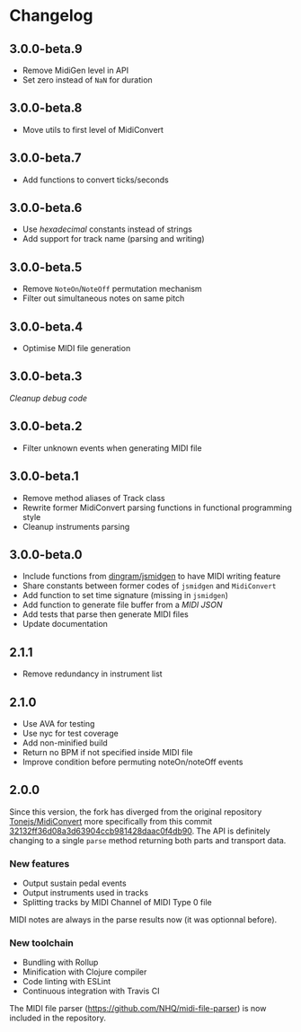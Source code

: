# Changelog

## 3.0.0-beta.9

- Remove MidiGen level in API
- Set zero instead of `NaN` for duration

## 3.0.0-beta.8

- Move utils to first level of MidiConvert

## 3.0.0-beta.7

- Add functions to convert ticks/seconds

## 3.0.0-beta.6

- Use *hexadecimal* constants instead of strings
- Add support for track name (parsing and writing)

## 3.0.0-beta.5

- Remove `NoteOn`/`NoteOff` permutation mechanism
- Filter out simultaneous notes on same pitch

## 3.0.0-beta.4

- Optimise MIDI file generation

## 3.0.0-beta.3

*Cleanup debug code*

## 3.0.0-beta.2

- Filter unknown events when generating MIDI file

## 3.0.0-beta.1

- Remove method aliases of Track class
- Rewrite former MidiConvert parsing functions in functional programming style
- Cleanup instruments parsing

## 3.0.0-beta.0

- Include functions from [dingram/jsmidgen](https://github.com/dingram/jsmidgen) to have MIDI writing feature
- Share constants between former codes of `jsmidgen` and `MidiConvert`
- Add function to set time signature (missing in `jsmidgen`)
- Add function to generate file buffer from a _MIDI JSON_
- Add tests that parse then generate MIDI files
- Update documentation

## 2.1.1

- Remove redundancy in instrument list

## 2.1.0

- Use AVA for testing
- Use nyc for test coverage
- Add non-minified build
- Return no BPM if not specified inside MIDI file
- Improve condition before permuting noteOn/noteOff events

## 2.0.0

Since this version, the fork has diverged from the original repository [Tonejs/MidiConvert](https://github.com/Tonejs/MidiConvert) more specifically from this commit [32132ff36d08a3d63904ccb981428daac0f4db90](https://github.com/Tonejs/MidiConvert/commit/32132ff36d08a3d63904ccb981428daac0f4db90). The API is definitely changing to a single `parse` method returning both parts and transport data.

### New features

- Output sustain pedal events
- Output instruments used in tracks
- Splitting tracks by MIDI Channel of MIDI Type 0 file

MIDI notes are always in the parse results now (it was optionnal before).

### New toolchain

- Bundling with Rollup
- Minification with Clojure compiler
- Code linting with ESLint
- Continuous integration with Travis CI

The MIDI file parser (https://github.com/NHQ/midi-file-parser) is now included in the repository.
